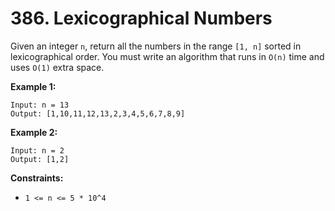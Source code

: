 # 386. Lexicographical Numbers
Given an integer `n`, return all the numbers in the range `[1, n]` sorted in lexicographical order. You must write an algorithm that runs in `O(n)` time and uses `O(1)` extra space. 

**Example 1:**
```
Input: n = 13
Output: [1,10,11,12,13,2,3,4,5,6,7,8,9]
```

**Example 2:**
```
Input: n = 2
Output: [1,2]
```

**Constraints:**
- `1 <= n <= 5 * 10^4`
